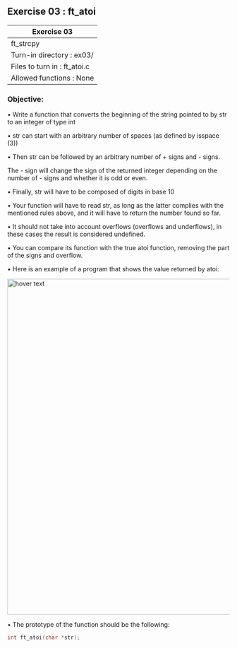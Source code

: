 ## Exercise 03 : ft_atoi

|               Exercise 03             |
|---------------------------------------|
|             ft_strcpy                 |
| Turn-in directory : ex03/             |
| Files to turn in : ft_atoi.c        |
| Allowed functions : None              |

 ### Objective: 

• Write a function that converts the beginning of the string pointed to by str to an integer
of type int

• str can start with an arbitrary number of spaces (as defined by isspace (3))

• Then str can be followed by an arbitrary number of + signs and - signs.

The - sign will change the sign of the returned integer depending on the number of - signs and
whether it is odd or even.

• Finally, str will have to be composed of digits in base 10

• Your function will have to read str, as long as the latter complies with the mentioned rules
above, and it will have to return the number found so far.

• It should not take into account overflows (overflows and underflows), in these cases
the result is considered undefined.

• You can compare its function with the true atoi function, removing the part of the signs
and overflow.

• Here is an example of a program that shows the value returned by atoi:

<p align="left">
  <img src="https://i.imgur.com/fFiVa5N.png" width="760" title="hover text">
</p>

• The prototype of the function should be the following:

```C
int ft_atoi(char *str);
```
